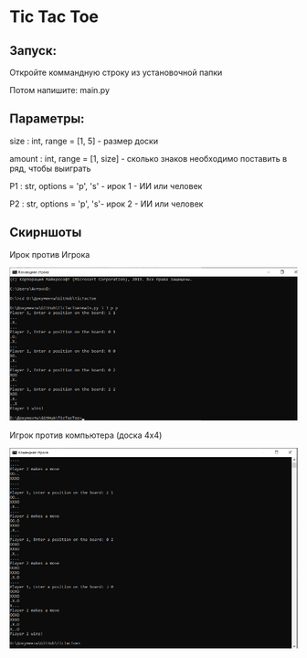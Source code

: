 # Tic Tac Toe

## Запуск: 
Откройте коммандную строку из установочной папки

Потом напишите: main.py <size> <amount> <P1> <P2>

## Параметры:
size : int, range = [1, 5] - размер доски

amount : int, range = [1, size] - сколько знаков необходимо поставить в ряд, чтобы выиграть

P1 : str, options = 'p', 's' - ирок 1 - ИИ или человек

P2 : str, options = 'p', 's'- ирок 2 - ИИ или человек

## Скирншоты

Ирок против Игрока

![img1](https://github.com/antonkhmv/TicTacToe/blob/master/img/1.png)

Игрок против компьютера (доска 4x4)

![img2](https://github.com/antonkhmv/TicTacToe/blob/master/img/2.png)
